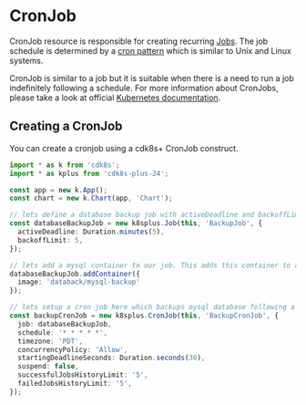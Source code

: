 # CronJob

CronJob resource is responsible for creating recurring [Jobs](https://kubernetes.io/docs/concepts/workloads/controllers/job/). The job schedule is determined by a [cron pattern](https://en.wikipedia.org/wiki/Cron) which is similar to Unix and Linux systems.

CronJob is similar to a job but it is suitable when there is a need to run a job indefinitely following a schedule. For more information about CronJobs, please take a look at official [Kubernetes documentation](https://kubernetes.io/docs/concepts/workloads/controllers/cron-jobs/).

## Creating a CronJob

You can create a cronjob using a cdk8s+ CronJob construct.

```typescript
import * as k from 'cdk8s';
import * as kplus from 'cdk8s-plus-24';

const app = new k.App();
const chart = new k.Chart(app, 'Chart');

// lets define a database backup job with activeDeadline and backoffLimit
const databaseBackupJob = new k8splus.Job(this, 'BackupJob', {
  activeDeadline: Duration.minutes(5),
  backoffLimit: 5,
});

// lets add a mysql container to our job. This adds this container to all pods created for this job.
databaseBackupJob.addContainer({
  image: 'databack/mysql-backup'
});

// lets setup a cron job here which backups mysql database following a cron pattern schedule
const backupCronJob = new k8splus.CronJob(this, 'BackupCronJob', {
  job: databaseBackupJob,
  schedule: '* * * * *',
  timezone: 'PDT',
  concurrencyPolicy: 'Allow',
  startingDeadlineSeconds: Duration.seconds(30),
  suspend: false,
  successfulJobsHistoryLimit: '5',
  failedJobsHistoryLimit: '5',
});
```